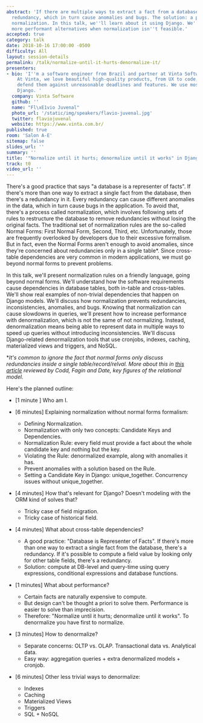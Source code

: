 ```yaml
---
abstract: 'If there are multiple ways to extract a fact from a database, there''s
  redundancy, which in turn cause anomalies and bugs. The solution: a process called
  normalization. In this talk, we''ll learn about it using Django. We''ll also discuss
  more performant alternatives when normalization isn''t feasible.'
accepted: true
category: talk
date: 2018-10-16 17:00:00 -0500
difficulty: All
layout: session-details
permalink: /talk/normalize-until-it-hurts-denormalize-it/
presenters:
- bio: 'I''m a software engineer from Brazil and partner at Vinta Software (www.vinta.com.br).
    At Vinta, we love beautiful high-quality products, from UX to code, and we will
    defend them against unreasonable deadlines and features. We use mostly React and
    Django. '
  company: Vinta Software
  github: ''
  name: "Fl\xE1vio Juvenal"
  photo_url: '/static/img/speakers/flavio-juvenal.jpg'
  twitter: flaviojuvenal
  website: https://www.vinta.com.br/
published: true
room: 'Salon A-E'
sitemap: false
slides_url: ''
summary: ''
title: '"Normalize until it hurts; denormalize until it works" in Django'
track: t0
video_url: ''
---
```


There's a good practice that says "a database is a representer of facts". If there's more than one way to extract a single fact from the database, then there's a redundancy in it. Every redundancy can cause different anomalies in the data, which in turn cause bugs in the application. To avoid that, there's a process called normalization, which involves following sets of rules to restructure the database to remove redundancies without losing the original facts. The traditional set of normalization rules are the so-called Normal Forms: First Normal Form, Second, Third, etc. Unfortunately, those are frequently overlooked by developers due to their excessive formalism. But in fact, even the Normal Forms aren't enough to avoid anomalies, since they're concerned about redundancies only in a single table*. Since cross-table dependencies are very common in modern applications, we must go beyond normal forms to prevent problems.

In this talk, we'll present normalization rules on a friendly language, going beyond normal forms. We'll understand how the software requirements cause dependencies in database tables, both in-table and cross-tables. We'll show real examples of non-trivial dependencies that happen on Django models. We'll discuss how normalization prevents redundancies, inconsistencies, anomalies, and bugs. Knowing that normalization can cause slowdowns in queries, we'll present how to increase performance with denormalization, which is not the same of not normalizing. Instead, denormalization means being able to represent data in multiple ways to speed up queries without introducing inconsistencies. We'll discuss Django-related denormalization tools that use cronjobs, indexes, caching, materialized views and triggers, and NoSQL.

*_It's common to ignore the fact that normal forms only discuss redundancies inside a single table/record/relval. More about this in [this article](http://www.bkent.net/Doc/simple5.htm#label6) reviewed by Codd, Fagin and Date, key figures of the relational model._

Here's the planned outline:

- [1 minute ] Who am I.

- [6 minutes] Explaining normalization without normal forms formalism:
  * Defining Normalization.
  * Normalization with only two concepts: Candidate Keys and Dependencies.
  * Normalization Rule: every field must provide a fact about the whole candidate key and nothing but the key.
  * Violating the Rule: denormalized example, along with anomalies it has.
  * Prevent anomalies with a solution based on the Rule.
  * Setting a Candidate Key in Django: unique_together. Concurrency issues without unique_together.

- [4 minutes] How that's relevant for Django? Doesn't modeling with the ORM kind of solves that?
  * Tricky case of field migration.
  * Tricky case of historical field.

- [4 minutes] What about cross-table dependencies?
  * A good practice: "Database is Representer of Facts". If there's more than one way to extract a single fact from the database, there's a redundancy. If it's possible to compute a field value by looking only for other table fields, there's a redundancy.
  * Solution: compute at DB-level and query-time using query expressions, conditional expressions and database functions.

- [1 minutes] What about performance?
  * Certain facts are naturally expensive to compute.
  * But design can't be thought a priori to solve them. Performance is easier to solve than imprecision.
  * Therefore: "Normalize until it hurts; denormalize until it works". To denormalize you have first to normalize.

- [3 minutes] How to denormalize?
  * Separate concerns: OLTP vs. OLAP. Transactional data vs. Analytical data.
  * Easy way: aggregation queries + extra denormalized models + cronjob.

- [6 minutes] Other less trivial ways to denormalize:
  * Indexes
  * Caching
  * Materialized Views
  * Triggers
  * SQL + NoSQL
